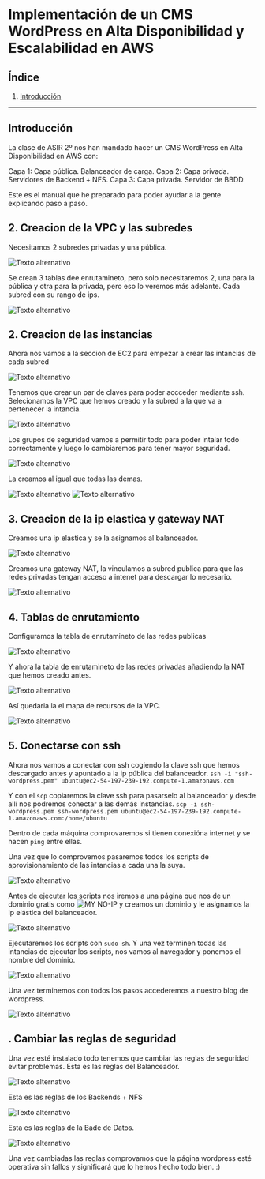 # Implementación de un CMS WordPress en Alta Disponibilidad y Escalabilidad en AWS

## Índice
1. [Introducción](#introducción)


---

## Introducción
La clase de ASIR 2º nos han mandado hacer un CMS WordPress en Alta Disponibilidad en AWS con:

Capa 1: Capa pública. Balanceador de carga.
Capa 2: Capa privada. Servidores de Backend + NFS.
Capa 3: Capa privada. Servidor de BBDD.

Este es el manual que he preparado para poder ayudar a la gente explicando paso a paso.

## 2. Creacion de la VPC y las subredes
Necesitamos 2 subredes privadas y una pública.

![Texto alternativo](imagenes/Captura%20desde%202024-12-05%2018-59-01.png)

Se crean 3 tablas dee enrutamineto, pero solo necesitaremos 2, una para la pública y otra para la privada, pero eso lo veremos más adelante.
Cada subred con su rango de ips.

![Texto alternativo](imagenes/Captura%20desde%202024-12-05%2018-59-19.png)

## 2. Creacion de las instancias
Ahora nos vamos a la seccion de EC2 para empezar a crear las intancias de cada subred

![Texto alternativo](imagenes/Captura%20desde%202024-12-05%2019-00-45.png)

Tenemos que crear un par de claves para poder accceder mediante ssh.
Selecionamos la VPC que hemos creado y la subred a la que va a pertenecer la intancia.

![Texto alternativo](imagenes/Captura%20desde%202024-12-05%2019-01-08.png)

Los grupos de seguridad vamos a permitir todo para poder intalar todo correctamente y luego lo cambiaremos para tener mayor seguridad.

![Texto alternativo](imagenes/Captura%20desde%202024-12-05%2019-02-20.png)

La creamos al igual que todas las demas.

![Texto alternativo](imagenes/Captura%20desde%202024-12-05%2019-07-41.png)
![Texto alternativo](imagenes/Captura%20desde%202024-12-05%2019-10-44.png)

## 3. Creacion de la ip elastica y gateway NAT
Creamos una ip elastica y se la asignamos al balanceador.

![Texto alternativo](imagenes/Captura%20desde%202024-12-05%2019-08-01.png)

Creamos una gateway NAT, la vinculamos a subred publica para que las redes privadas tengan acceso a intenet para descargar lo necesario.

![Texto alternativo](imagenes/Captura%20desde%202024-12-05%2019-08-54.png)

## 4. Tablas de enrutamiento
Configuramos la tabla de enrutamineto de las redes publicas

![Texto alternativo](imagenes/Captura%20desde%202024-12-05%2019-11-55.png)

Y ahora la tabla de enrutamineto de las redes privadas añadiendo la NAT que hemos creado antes.

![Texto alternativo](imagenes/Captura%20desde%202024-12-05%2019-11-35.png)

Así quedaria la el mapa de recursos de la VPC.

![Texto alternativo](imagenes/Captura%20desde%202024-12-05%2019-12-18.png)

## 5. Conectarse con ssh
Ahora nos vamos a conectar con ssh cogiendo la clave ssh que hemos descargado antes y apuntado a la ip pública del balanceador.
```ssh -i "ssh-wordpress.pem" ubuntu@ec2-54-197-239-192.compute-1.amazonaws.com```

Y con el `scp` copiaremos la clave ssh para pasarselo al balanceador y desde allí nos podremos conectar a las demás instancias.
```scp -i ssh-wordpress.pem ssh-wordpress.pem ubuntu@ec2-54-197-239-192.compute-1.amazonaws.com:/home/ubuntu```

Dentro de cada máquina comprovaremos si tienen conexióna internet y se hacen `ping` entre ellas.

Una vez que lo comprovemos pasaremos todos los scripts de aprovisionamiento de las intancias a cada una la suya.

![Texto alternativo](imagenes/Captura%20desde%202024-12-05%2019-17-59.png)

Antes de ejecutar los scripts nos iremos a una página que nos de un dominio gratis como ![MY NO-IP](https://www.noip.com/) y creamos un dominio y le asignamos la ip elástica del balanceador.

![Texto alternativo](imagenes/captura13.png)

Ejecutaremos los scripts con `sudo sh`.
Y una vez terminen todas las intancias de ejecutar los scripts, nos vamos al navegador y ponemos el nombre del dominio. 

![Texto alternativo](imagenes/captura14.png)

Una vez terminemos con todos los pasos accederemos a nuestro blog de wordpress.

![Texto alternativo](imagenes/captura16.png)

## . Cambiar las reglas de seguridad

Una vez esté instalado todo tenemos que cambiar las reglas de seguridad evitar problemas.
Esta es las reglas del Balanceador.

![Texto alternativo](imagenes/captura17.png)

Esta es las reglas de los Backends + NFS

![Texto alternativo](imagenes/captura20.png)

Esta es las reglas de la Bade de Datos.

![Texto alternativo](imagenes/captura21.png)


Una vez cambiadas las reglas comprovamos que la página wordpress esté operativa sin fallos y significará que lo hemos hecho todo bien. :)











